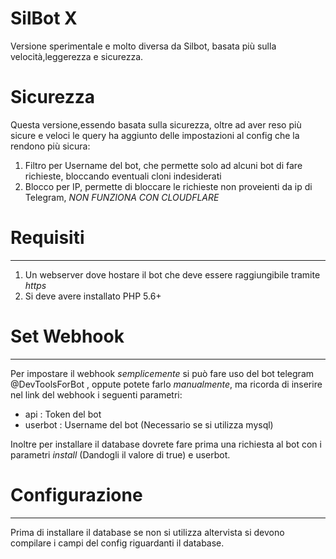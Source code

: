 # SilBot X
Versione sperimentale e molto diversa da Silbot, basata più sulla velocità,leggerezza e sicurezza.

# Sicurezza
Questa versione,essendo basata sulla sicurezza, oltre ad aver reso più sicure e veloci le query ha aggiunto delle impostazioni al config che la rendono più sicura:

1) Filtro per Username del bot, che permette solo ad alcuni bot di fare richieste, bloccando eventuali cloni indesiderati
2) Blocco per IP, permette di bloccare le richieste non proveienti da ip di Telegram, *NON FUNZIONA CON CLOUDFLARE*



# Requisiti
- - -
1) Un webserver dove hostare il bot che deve essere raggiungibile tramite *https*
2) Si deve avere installato PHP 5.6+

# Set Webhook
- - -
Per impostare il webhook *semplicemente* si può fare uso del bot telegram @DevToolsForBot , oppute potete farlo *manualmente*, ma ricorda di inserire nel link del webhook i seguenti parametri:
- api : Token del bot
- userbot : Username del bot (Necessario se si utilizza mysql)

Inoltre per installare il database dovrete fare prima una richiesta al bot con i parametri *install* (Dandogli il valore di true) e userbot.
# Configurazione
- - -
Prima di installare il database se non si utilizza altervista si devono compilare i campi del config riguardanti il database.
